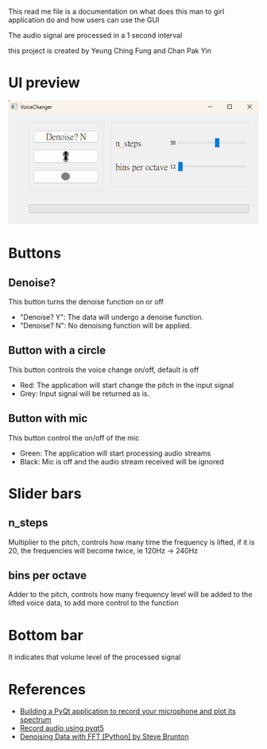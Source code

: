 This read me file is a documentation on what does this man to girl application do and how users can use the GUI

The audio signal are processed in a 1 second interval

this project is created by Yeung Ching Fung and Chan Pak Yin

# UI preview
![AppUI](app_ui.png)

# Buttons

## Denoise?

This button turns the denoise function on or off

- "Denoise? Y": The data will undergo a denoise function.
- "Denoise? N": No denoising function will be applied.

## Button with a circle

This button controls the voice change on/off, default is off

- Red: The application will start change the pitch in the input signal
- Grey: Input signal will be returned as is.

## Button with mic

This button control the on/off of the mic

- Green: The application will start processing audio streams
- Black: Mic is off and the audio stream received will be ignored

# Slider bars

## n_steps

Multiplier to the pitch, controls how many time the frequency is lifted, if it is 20, the frequencies will become twice, ie 120Hz -> 240Hz

## bins per octave

Adder to the pitch, controls how many frequency level will be added to the lifted voice data, to add more control to the function

# Bottom bar

It indicates that volume level of the processed signal

# References

- [Building a PyQt application to record your microphone and plot its spectrum](https://flothesof.github.io/pyqt-microphone-fft-application.html)
- [Record audio using pyqt5](https://stackoverflow.com/questions/64299359/record-audio-using-pyqt5)
- [Denoising Data with FFT [Python] by Steve Brunton]()
